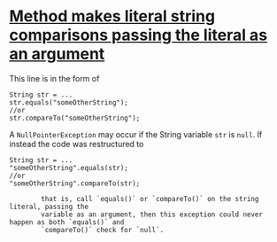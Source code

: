 # [Method makes literal string comparisons passing the literal as an argument](http://fb-contrib.sourceforge.net/bugdescriptions.html#LSC_LITERAL_STRING_COMPARISON)

This line is in the form of   

    String str = ...
    str.equals("someOtherString");
    //or
    str.compareTo("someOtherString");

A `NullPointerException` may occur if the String variable `str` is `null`. If instead the code was restructured to  

    String str = ...
    "someOtherString".equals(str);
    //or
    "someOtherString".compareTo(str);

			that is, call `equals()` or `compareTo()` on the string literal, passing the
			variable as an argument, then this exception could never happen as both `equals()` and
			`compareTo()` check for `null`.